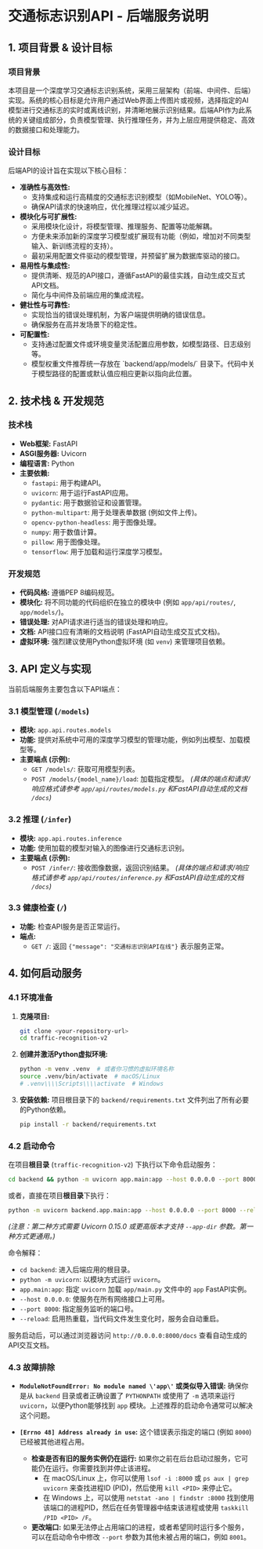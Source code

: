 # 交通标志识别API - 后端服务说明

## 1. 项目背景 & 设计目标

### 项目背景

本项目是一个深度学习交通标志识别系统，采用三层架构（前端、中间件、后端）实现。系统的核心目标是允许用户通过Web界面上传图片或视频，选择指定的AI模型进行交通标志的实时或离线识别，并清晰地展示识别结果。后端API作为此系统的关键组成部分，负责模型管理、执行推理任务，并为上层应用提供稳定、高效的数据接口和处理能力。

### 设计目标

后端API的设计旨在实现以下核心目标：

*   **准确性与高效性:**
    *   支持集成和运行高精度的交通标志识别模型（如MobileNet、YOLO等）。
    *   确保API请求的快速响应，优化推理过程以减少延迟。
*   **模块化与可扩展性:**
    *   采用模块化设计，将模型管理、推理服务、配置等功能解耦。
    *   方便未来添加新的深度学习模型或扩展现有功能（例如，增加对不同类型输入、新训练流程的支持）。
    *   最初采用配置文件驱动的模型管理，并预留扩展为数据库驱动的接口。
*   **易用性与集成性:**
    *   提供清晰、规范的API接口，遵循FastAPI的最佳实践，自动生成交互式API文档。
    *   简化与中间件及前端应用的集成流程。
*   **健壮性与可靠性:**
    *   实现恰当的错误处理机制，为客户端提供明确的错误信息。
    *   确保服务在高并发场景下的稳定性。
*   **可配置性:**
    *   支持通过配置文件或环境变量灵活配置应用参数，如模型路径、日志级别等。
    *   模型权重文件推荐统一存放在 \`backend/app/models/\` 目录下。代码中关于模型路径的配置或默认值应相应更新以指向此位置。

## 2. 技术栈 & 开发规范

### 技术栈
*   **Web框架:** FastAPI
*   **ASGI服务器:** Uvicorn
*   **编程语言:** Python
*   **主要依赖:**
    *   `fastapi`: 用于构建API。
    *   `uvicorn`: 用于运行FastAPI应用。
    *   `pydantic`: 用于数据验证和设置管理。
    *   `python-multipart`: 用于处理表单数据 (例如文件上传)。
    *   `opencv-python-headless`: 用于图像处理。
    *   `numpy`: 用于数值计算。
    *   `pillow`: 用于图像处理。
    *   `tensorflow`: 用于加载和运行深度学习模型。

### 开发规范
*   **代码风格:** 遵循PEP 8编码规范。
*   **模块化:** 将不同功能的代码组织在独立的模块中 (例如 `app/api/routes/`, `app/models/`)。
*   **错误处理:** 对API请求进行适当的错误处理和响应。
*   **文档:** API接口应有清晰的文档说明 (FastAPI自动生成交互式文档)。
*   **虚拟环境:** 强烈建议使用Python虚拟环境 (如 `venv`) 来管理项目依赖。

## 3. API 定义与实现

当前后端服务主要包含以下API端点：

### 3.1 模型管理 (`/models`)

*   **模块:** `app.api.routes.models`
*   **功能:** 提供对系统中可用的深度学习模型的管理功能，例如列出模型、加载模型等。
*   **主要端点 (示例):**
    *   `GET /models/`: 获取可用模型列表。
    *   `POST /models/{model_name}/load`: 加载指定模型。
    *(具体的端点和请求/响应格式请参考 `app/api/routes/models.py` 和FastAPI自动生成的文档 `/docs`)*

### 3.2 推理 (`/infer`)

*   **模块:** `app.api.routes.inference`
*   **功能:** 使用加载的模型对输入的图像进行交通标志识别。
*   **主要端点 (示例):**
    *   `POST /infer/`: 接收图像数据，返回识别结果。
    *(具体的端点和请求/响应格式请参考 `app/api/routes/inference.py` 和FastAPI自动生成的文档 `/docs`)*

### 3.3 健康检查 (`/`)

*   **功能:** 检查API服务是否正常运行。
*   **端点:**
    *   `GET /`: 返回 `{"message": "交通标志识别API在线"}` 表示服务正常。

## 4. 如何启动服务

### 4.1 环境准备

1.  **克隆项目:**
    ```bash
    git clone <your-repository-url>
    cd traffic-recognition-v2
    ```
2.  **创建并激活Python虚拟环境:**
    ```bash
    python -m venv .venv  # 或者你习惯的虚拟环境名称
    source .venv/bin/activate  # macOS/Linux
    # .venv\\\\Scripts\\\\activate  # Windows
    ```
3.  **安装依赖:**
    项目根目录下的 `backend/requirements.txt` 文件列出了所有必要的Python依赖。
    ```bash
    pip install -r backend/requirements.txt
    ```

### 4.2 启动命令

在项目**根目录** (`traffic-recognition-v2`) 下执行以下命令启动服务：

```bash
cd backend && python -m uvicorn app.main:app --host 0.0.0.0 --port 8000 --reload
```

或者，直接在项目**根目录**下执行：

```bash
python -m uvicorn backend.app.main:app --host 0.0.0.0 --port 8000 --reload --app-dir backend
```
*(注意：第二种方式需要 Uvicorn 0.15.0 或更高版本才支持 `--app-dir` 参数。第一种方式更通用。)*


命令解释：
*   `cd backend`: 进入后端应用的根目录。
*   `python -m uvicorn`: 以模块方式运行 `uvicorn`。
*   `app.main:app`: 指定 `uvicorn` 加载 `app/main.py` 文件中的 `app` FastAPI实例。
*   `--host 0.0.0.0`: 使服务在所有网络接口上可用。
*   `--port 8000`: 指定服务监听的端口号。
*   `--reload`: 启用热重载，当代码文件发生变化时，服务会自动重启。

服务启动后，可以通过浏览器访问 `http://0.0.0.0:8000/docs` 查看自动生成的API交互文档。

### 4.3 故障排除

*   **`ModuleNotFoundError: No module named \'app\'` 或类似导入错误:**
    确保你是从 `backend` 目录或者正确设置了 `PYTHONPATH` 或使用了 `-m` 选项来运行 `uvicorn`，以便Python能够找到 `app` 模块。上述推荐的启动命令通常可以解决这个问题。

*   **`[Errno 48] Address already in use`:**
    这个错误表示指定的端口 (例如 `8000`) 已经被其他进程占用。
    *   **检查是否有旧的服务实例仍在运行:** 如果你之前在后台启动过服务，它可能仍在运行。你需要找到并停止该进程。
        *   在 macOS/Linux 上，你可以使用 `lsof -i :8000` 或 `ps aux | grep uvicorn` 来查找进程ID (PID)，然后使用 `kill <PID>` 来停止它。
        *   在 Windows 上，可以使用 `netstat -ano | findstr :8000` 找到使用该端口的进程PID，然后在任务管理器中结束该进程或使用 `taskkill /PID <PID> /F`。
    *   **更改端口:** 如果无法停止占用端口的进程，或者希望同时运行多个服务，可以在启动命令中修改 `--port` 参数为其他未被占用的端口，例如 `8001`。 